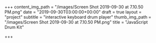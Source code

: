 +++
content_img_path = "/images/Screen Shot 2019-09-30 at 7.10.50 PM.png"
date = "2019-09-30T03:00:00+00:00"
draft = true
layout = "project"
subtitle = "interactive keyboard drum player"
thumb_img_path = "/images/Screen Shot 2019-09-30 at 7.10.50 PM.png"
title = "JavaScript Drum Kit"

+++
